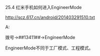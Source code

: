 25.4 红米手机如何进入EngineerMode

http://scz.617.cn/android/201403291510.txt

A:

拨号->*#*#13411#*#*->EngineerMode

EngineerMode不同于工厂模式、工程模式。